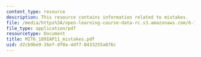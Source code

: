 ```yaml
---
content_type: resource
description: This resource contains information related to mistakes.
file: /media/https%3A/open-learning-course-data-rc.s3.amazonaws.com/6-189-a-gentle-introduction-to-programming-using-python-january-iap-2011/d2cb9be926efdf0a4df78433255a876c_MIT6_189IAP11_mistakes.pdf
file_type: application/pdf
resourcetype: Document
title: MIT6_189IAP11_mistakes.pdf
uid: d2cb9be9-26ef-df0a-4df7-8433255a876c
---
```

